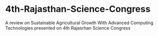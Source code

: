 # 4th-Rajasthan-Science-Congress
A review on Sustainable Agricultural Growth With Advanced Computing Technologies presented on 4th Rajasrhan Science Congress
